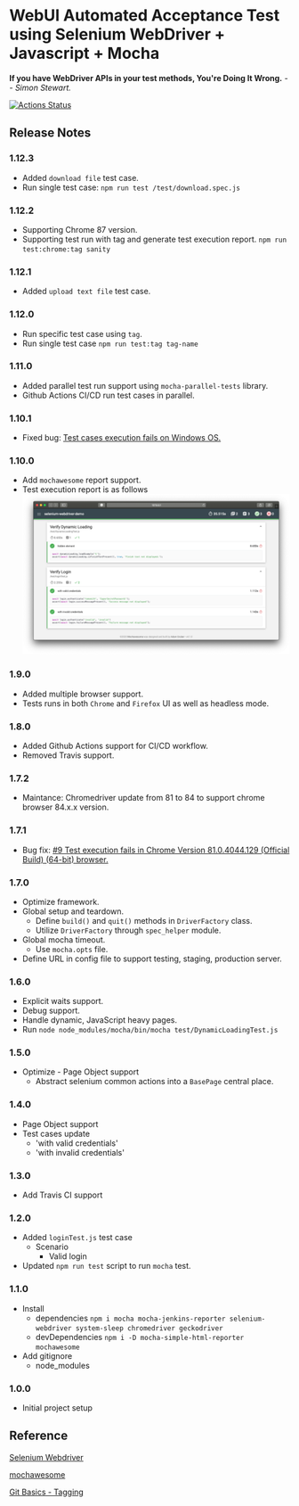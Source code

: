 # WebUI Automated Acceptance Test using Selenium WebDriver + Javascript + Mocha

**If you have WebDriver APIs in your test methods, You're Doing It Wrong.**
_-- Simon Stewart._

<!-- [![Build Status](https://travis-ci.org/jagadeeshshetty/selenium-webdriver-demo.svg?branch=master)](https://travis-ci.org/jagadeeshshetty/selenium-webdriver-demo) -->

[![Actions Status](https://github.com/jagadeeshshetty/selenium-webdriver-demo/workflows/Build%20+%20Test%20Run/badge.svg)](https://github.com/jagadeeshshetty/selenium-webdriver-demo/actions)

## Release Notes

### 1.12.3

- Added `download file` test case.
- Run single test case: `npm run test /test/download.spec.js`

### 1.12.2

- Supporting Chrome 87 version.
- Supporting test run with tag and generate test execution report. `npm run test:chrome:tag sanity`

### 1.12.1

- Added `upload text file` test case.

### 1.12.0

- Run specific test case using `tag`.
- Run single test case `npm run test:tag tag-name`

### 1.11.0

- Added parallel test run support using `mocha-parallel-tests` library.
- Github Actions CI/CD run test cases in parallel.

### 1.10.1

- Fixed bug: [Test cases execution fails on Windows OS.](https://github.com/jagadeeshshetty/selenium-webdriver-demo/issues/20)

### 1.10.0

- Add `mochawesome` report support.
- Test execution report is as follows
  ![](doc-images/test-execution-screenshot.png)

### 1.9.0

- Added multiple browser support.
- Tests runs in both `Chrome` and `Firefox` UI as well as headless mode.

### 1.8.0

- Added Github Actions support for CI/CD workflow.
- Removed Travis support.

### 1.7.2

- Maintance: Chromedriver update from 81 to 84 to support chrome browser 84.x.x version.

### 1.7.1

- Bug fix: [#9 Test execution fails in Chrome Version 81.0.4044.129 (Official Build) (64-bit) browser.](https://github.com/jagadeeshshetty/selenium-webdriver-demo/issues/9)

### 1.7.0

- Optimize framework.
- Global setup and teardown.
  - Define `build()` and `quit()` methods in `DriverFactory` class.
  - Utilize `DriverFactory` through `spec_helper` module.
- Global mocha timeout.
  - Use `mocha.opts` file.
- Define URL in config file to support testing, staging, production server.

### 1.6.0

- Explicit waits support.
- Debug support.
- Handle dynamic, JavaScript heavy pages.
- Run `node node_modules/mocha/bin/mocha test/DynamicLoadingTest.js`

### 1.5.0

- Optimize - Page Object support
  - Abstract selenium common actions into a `BasePage` central place.

### 1.4.0

- Page Object support
- Test cases update
  - 'with valid credentials'
  - 'with invalid credentials'

### 1.3.0

- Add Travis CI support

### 1.2.0

- Added `loginTest.js` test case
  - Scenario
    - Valid login
- Updated `npm run test` script to run `mocha` test.

### 1.1.0

- Install
  - dependencies `npm i mocha mocha-jenkins-reporter selenium-webdriver system-sleep chromedriver geckodriver`
  - devDependencies `npm i -D mocha-simple-html-reporter mochawesome`
- Add gitignore
  - node_modules

### 1.0.0

- Initial project setup

## Reference

[Selenium Webdriver](https://www.selenium.dev/selenium/docs/api/javascript/index.html)

[mochawesome](https://www.npmjs.com/package/mochawesome#example)

[Git Basics - Tagging](https://git-scm.com/book/en/v2/Git-Basics-Tagging)
